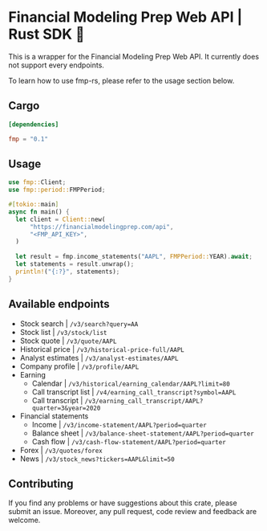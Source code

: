 # Financial Modeling Prep Web API | Rust SDK 🦀

This is a wrapper for the Financial Modeling Prep Web API. It currently does not support every endpoints.

To learn how to use fmp-rs, please refer to the usage section below.

## Cargo

```toml
[dependencies]

fmp = "0.1"
```

## Usage

```rust
use fmp::Client;
use fmp::period::FMPPeriod;

#[tokio::main]
async fn main() {
  let client = Client::new(
      "https://financialmodelingprep.com/api",
      "<FMP_API_KEY>",
  )
  
  let result = fmp.income_statements("AAPL", FMPPeriod::YEAR).await;
  let statements = result.unwrap();
  println!("{:?}", statements);
}
```

## Available endpoints

- Stock search | `/v3/search?query=AA`
- Stock list | `/v3/stock/list`
- Stock quote | `/v3/quote/AAPL`
- Historical price | `/v3/historical-price-full/AAPL`
- Analyst estimates | `/v3/analyst-estimates/AAPL`
- Company profile | `/v3/profile/AAPL`
- Earning
  - Calendar | `/v3/historical/earning_calendar/AAPL?limit=80`
  - Call transcript list | `/v4/earning_call_transcript?symbol=AAPL`
  - Call transcript | `/v3/earning_call_transcript/AAPL?quarter=3&year=2020`
- Financial statements
  - Income | `/v3/income-statement/AAPL?period=quarter`
  - Balance sheet | `/v3/balance-sheet-statement/AAPL?period=quarter`
  - Cash flow | `/v3/cash-flow-statement/AAPL?period=quarter`
- Forex | `/v3/quotes/forex`
- News | `/v3/stock_news?tickers=AAPL&limit=50`

## Contributing
If you find any problems or have suggestions about this crate, please submit an issue. Moreover, any pull request, code review and feedback are welcome.